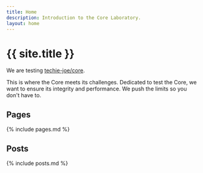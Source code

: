 ```yaml
---
title: Home
description: Introduction to the Core Laboratory.
layout: home
---
```


# {{ site.title }}

We are testing [techie-joe/core](https://github.com/techie-joe/core).

This is where the Core meets its challenges.
Dedicated to test the Core, we want to ensure its integrity and performance.
We push the limits so you don't have to.

## Pages

{% include pages.md %}

## Posts

{% include posts.md %}
